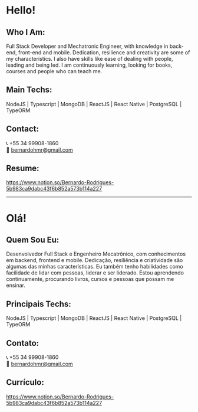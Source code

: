 # Hello!

## Who I Am:
Full Stack Developer and Mechatronic Engineer, with knowledge in back-end, front-end and mobile. Dedication, resilience and creativity are some of my characteristics. I also have skills like ease of dealing with people, leading and being led. I am continuously learning, looking for books, courses and people who can teach me.

## Main Techs:
NodeJS | Typescript | MongoDB | ReactJS | React Native | PostgreSQL | TypeORM

## Contact:
:telephone_receiver: +55 34 99908-1860
<br/>
:email: bernardohmr@gmail.com

## Resume:
https://www.notion.so/Bernardo-Rodrigues-5b983ca9dabc43f6b852a573b114a227

<hr/>

# Olá!

## Quem Sou Eu:
Desenvolvedor Full Stack e Engenheiro Mecatrônico, com conhecimentos em backend, frontend e mobile. Dedicação, resiliência e criatividade são algumas das minhas características. Eu também tenho habilidades como facilidade de lidar com pessoas, liderar e ser liderado. Estou aprendendo continuamente, procurando livros, cursos e pessoas que possam me ensinar.

## Principais Techs:
NodeJS | Typescript | MongoDB | ReactJS | React Native | PostgreSQL | TypeORM

## Contato:
:telephone_receiver: +55 34 99908-1860
<br/>
:email: bernardohmr@gmail.com

## Currículo:
https://www.notion.so/Bernardo-Rodrigues-5b983ca9dabc43f6b852a573b114a227 
